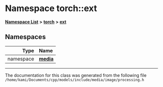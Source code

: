 

# Namespace torch::ext



[**Namespace List**](namespaces.md) **>** [**torch**](namespacetorch.md) **>** [**ext**](namespacetorch_1_1ext.md)


















## Namespaces

| Type | Name |
| ---: | :--- |
| namespace | [**media**](namespacetorch_1_1ext_1_1media.md) <br> |





















































------------------------------
The documentation for this class was generated from the following file `/home/kami/Documents/cpp/models/include/media/image/processing.h`


